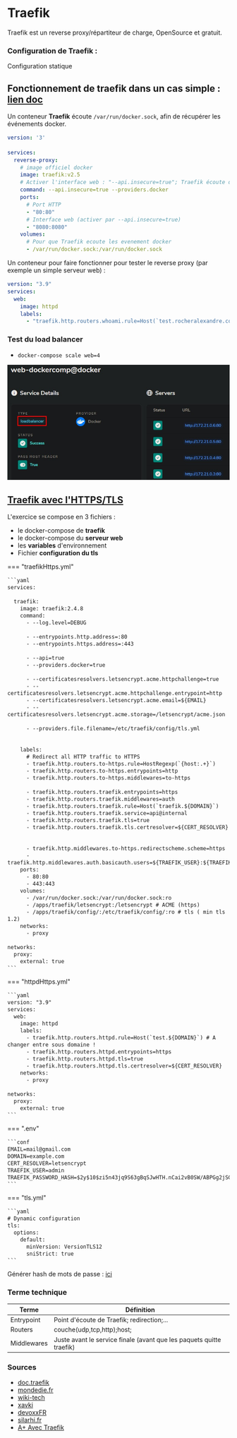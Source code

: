 # Traefik

Traefik est un reverse proxy/répartiteur de charge, OpenSource et gratuit.

### Configuration de Traefik :

Configuration statique  

## Fonctionnement de traefik dans un cas simple : [lien doc](https://doc.traefik.io/traefik/getting-started/quick-start/)

Un conteneur **Traefik** écoute `/var/run/docker.sock`, afin de récupérer les événements docker.

```yaml title="traefikCompose.yml"
version: '3'

services:
  reverse-proxy:
    # image officiel docker
    image: traefik:v2.5
    # Activer l'interface web : "--api.insecure=true"; Traefik écoute docker "--providers.docker"
    command: --api.insecure=true --providers.docker
    ports:
      # Port HTTP
      - "80:80"
      # Interface web (activer par --api.insecure=true)
      - "8080:8080"
    volumes:
      # Pour que Traefik ecoute les evenement docker
      - /var/run/docker.sock:/var/run/docker.sock
```

Un conteneur pour faire fonctionner pour tester le reverse proxy (par exemple un simple serveur web) :

```yaml title="httpd.yml"
version: "3.9"
services:
  web:
    image: httpd
    labels:
      - "traefik.http.routers.whoami.rule=Host(`test.rocheralexandre.com`)"
```

### Test du load balancer

- `docker-compose scale web=4`

![loadbalancer](images/traefik/traefikLoadbalancer.jpg)


## [Traefik avec l'HTTPS/TLS](https://github.com/siavee/traefik-letsencrypt-compose)

L'exercice se compose en 3 fichiers :

- le docker-compose de **traefik**
- le docker-compose du **serveur web**
- les **variables** d'environnement 
- Fichier **configuration du tls**

=== "traefikHttps.yml"

    ```yaml 
    services:

      traefik:
        image: traefik:2.4.8
        command:
          - --log.level=DEBUG

          - --entrypoints.http.address=:80
          - --entrypoints.https.address=:443

          - --api=true
          - --providers.docker=true

          - --certificatesresolvers.letsencrypt.acme.httpchallenge=true
          - --certificatesresolvers.letsencrypt.acme.httpchallenge.entrypoint=http
          - --certificatesresolvers.letsencrypt.acme.email=${EMAIL}
          - --certificatesresolvers.letsencrypt.acme.storage=/letsencrypt/acme.json

          - --providers.file.filename=/etc/traefik/config/tls.yml


        labels:
          # Redirect all HTTP traffic to HTTPS
          - traefik.http.routers.to-https.rule=HostRegexp(`{host:.+}`)
          - traefik.http.routers.to-https.entrypoints=http
          - traefik.http.routers.to-https.middlewares=to-https

          - traefik.http.routers.traefik.entrypoints=https
          - traefik.http.routers.traefik.middlewares=auth
          - traefik.http.routers.traefik.rule=Host(`traefik.${DOMAIN}`)
          - traefik.http.routers.traefik.service=api@internal
          - traefik.http.routers.traefik.tls=true
          - traefik.http.routers.traefik.tls.certresolver=${CERT_RESOLVER}


          - traefik.http.middlewares.to-https.redirectscheme.scheme=https
          - traefik.http.middlewares.auth.basicauth.users=${TRAEFIK_USER}:${TRAEFIK_PASSWORD_HASH}     
        ports:
          - 80:80
          - 443:443
        volumes:
          - /var/run/docker.sock:/var/run/docker.sock:ro
          - /apps/traefik/letsencrypt:/letsencrypt # ACME (https)
          - /apps/traefik/config/:/etc/traefik/config/:ro # tls ( min tls 1.2)
        networks:
          - proxy

    networks:
      proxy:
        external: true
    ```

=== "httpdHttps.yml"

    ```yaml
    version: "3.9"
    services:
      web:
        image: httpd
        labels:
          - traefik.http.routers.httpd.rule=Host(`test.${DOMAIN}`) # A changer entre sous domaine !
          - traefik.http.routers.httpd.entrypoints=https
          - traefik.http.routers.httpd.tls=true
          - traefik.http.routers.httpd.tls.certresolver=${CERT_RESOLVER}
        networks:
          - proxy

    networks:
      proxy:
        external: true
    ```

=== ".env"

    ```conf
    EMAIL=mail@gmail.com
    DOMAIN=example.com
    CERT_RESOLVER=letsencrypt
    TRAEFIK_USER=admin
    TRAEFIK_PASSWORD_HASH=$2y$10$zi5n43jq9S63gBqSJwHTH.nCai2vB0SW/ABPGg2jSGmJBVRo0A.ni
    ```

=== "tls.yml"

    ```yaml
    # Dynamic configuration
    tls:
      options:
        default:
          minVersion: VersionTLS12
          sniStrict: true
    ```


Générer hash de mots de passe : [ici](https://www.web2generators.com/apache-tools/htpasswd-generator)

### Terme technique

| Terme | Définition |
| ----- |--- |
| Entrypoint | Point d'écoute de Traefik; redirection;... |
| Routers | couche(udp,tcp,http);host; |
| Middlewares | Juste avant le service finale (avant que les paquets quitte traefik)|


### Sources
- [doc.traefik](https://doc.traefik.io/traefik/)
- [mondedie.fr](https://mondedie.fr/d/11234-traefik-v2-un-vrai-reverse-proxy)
- [wiki-tech](https://wiki-tech.io/Conteneurisation/Docker/Traefik)
- [xavki](https://www.youtube.com/watch?v=6CFjKvPheCU)
- [devoxxFR](https://www.youtube.com/watch?v=QvAz9mVx5TI)
- [silarhi.fr](https://blog.silarhi.fr/docker-compose-traefik-https/)
- [A+ Avec Traefik](https://www.grottedubarbu.fr/traefik-2-rang-a-sur-ssllabs-et-securityheaders/)
